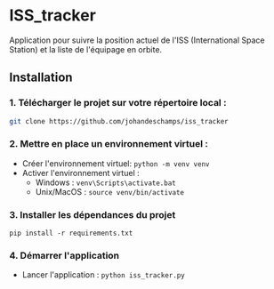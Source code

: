 # ISS_tracker

Application pour suivre la position actuel de l'ISS (International Space Station) 
et la liste de l'équipage en orbite.

## Installation

### 1. Télécharger le projet sur votre répertoire local : 
   ```bash
   git clone https://github.com/johandeschamps/iss_tracker
   ```
  
### 2. Mettre en place un environnement virtuel :
* Créer l'environnement virtuel: `python -m venv venv`
* Activer l'environnement virtuel :
    * Windows : `venv\Scripts\activate.bat`
    * Unix/MacOS : `source venv/bin/activate`
    
### 3. Installer les dépendances du projet
```
pip install -r requirements.txt
```
### 4. Démarrer l'application
* Lancer l'application : `python iss_tracker.py`